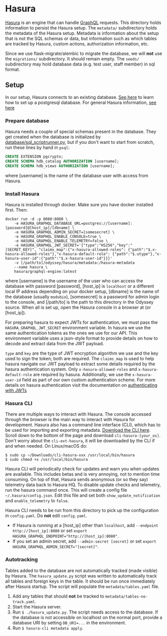 # Hasura

[Hasura](https://hasura.io) is an engine that can handle [GraphQL](https://graphql.org) requests. This directory holds information to persist the Hasura setup. The `metadata/` subdirectory holds the metadata of the Hasura setup. Metadata is information about the setup that is not the SQL schemas or data, but information such as which tables are tracked by Hasura, custom actions, authorization information, etc.

Since we use flask-migrate/alembic to migrate the database, we will **not** use the `migrations/` subdirectory. It should remain empty. The `seeds/` subdirectory may hold database data (e.g. test user, staff member) in sql format. 

## Setup

In our setup, Hasura connects to an existing database. [See here](https://gitlab.atventurepartners.tech/zan/odyssey/README.md) to learn how to set up a postgresql database. For general Hasura information, [see here](https://hasura.io/docs/1.0/graphql/core/index.html)

### Prepare database

Hasura needs a couple of special schemas present in the database. They get created when the database is initialized by [database/sql_scriptrunner.py](https://gitlab.atventurepartners.tech/zan/odyssey/database/sql_scriptrunner.py), but if you don't want to start from scratch, run these lines by hand in `psql`:

```sql
CREATE EXTENSION pgcrypto;
CREATE SCHEMA hdb_catalog AUTHORIZATION [username];
CREATE SCHEMA hdb_views AUTHORIZATION [username];
```
where \[username\] is the name of the database user with access from Hasura.

### Install Hasura

Hasura is installed through docker. Make sure you have docker installed first. Then:

```shell
docker run -d -p 8080:8080 \
    -e HASURA_GRAPHQL_DATABASE_URL=postgres://[username]:[password]@[host_ip]/[dbname] \
    -e HASURA_GRAPHQL_ADMIN_SECRET=[somesecret] \
    -e HASURA_GRAPHQL_ENABLE_CONSOLE=true \
    -e HASURA_GRAPHQL_ENABLE_TELEMETRY=false \
    -e HASURA_GRAPHQL_JWT_SECRET='{"type":"HS256","key":"[SECRET_KEY]", "claims_map":{"x-hasura-allowed-roles": {"path":"$.x-hasura-allowed-roles"},"x-hasura-default-role": {"path":"$.utype"},"x-hasura-user-id":{"path":"$.x-hasura-user-id"}}}'
    -v [/path/to]/odyssey/hasura/metadata:/hasura-metadata
    --name hasura \
    hasura/graphql-engine:latest
```

where \[username\] is the username of the user who can access the database with password \[password\], \[host_ip\] is `localhost` or a different local IP address depending on your docker setup, \[dbname\] is the name of the database (usually `modobio`), \[somesecret\] is a password for admin login to the console, and \[/path/to\] is the path to this directory in the Odyssey source. When all is set up, open the Hasura console in a browser at [](http://localhost:8080) (or \[host_ip\]).

For preparing hasura to expect JWTs for authentication, we must pass the `HASURA_GRAPHQL_JWT_SECRET` environment variable. In hasura we use the same authentication tokens as the ones we use for our API. This environment variable uses a json-style format to provide details on how to decode and extract data from the JWT payload. 

`type` and `key` are the type of JWT encryption algorithm we use and the key used to sign the token; both are required. The `claims_map` is used to help hasura navigate our JWT payload to extract some details required by the hasura authentication system. Only `x-hasura-allowed-roles` and `x-hasura-default-role` are required by hasura. Additionally, we use the `x-hasura-user-id` field as part of our own custom authentication scheme. For more details on hasura authentication visit the documentation on [authenticating with JWTs](https://hasura.io/docs/latest/graphql/core/auth/authentication/jwt.html)

### Hasura CLI

There are multiple ways to interact with Hasura. The console accessed through the browser is the main way to interact with Hasura for development. Hasura also has a command line interface (CLI), which has to be used for importing and exporting metadata. [Download the CLI here](https://github.com/hasura/graphql-engine/releases/latest). Scroll down to the bottom of the page and download `cli-hasura-[your_os]`. Don't worry about the `cli-ext-hasura`, it will be downloaded by the CLI if and when needed. On Linux/macOS do:

```shell
$ sudo cp ~/Downloads/cli-hasura-xxx /usr/local/bin/hasura
$ sudo chmod +x /usr/local/bin/hasura
```

Hasura CLI will periodically check for updates and warn you when updates are available. This includes betas and is very annoying, not to mention time consuming. On top of that, Hasura sends anonymous (or so they say) telemetry data back to Hasura HQ. To disable update checks and telemetry, run the hasura command once. This will create a config file `~/.hasura/config.json`. Edit this file and set both `show_update_notification` and `enable_telemetry` to `false`.

Hasura CLI needs to be run from this directory to pick up the configuration in `config.yaml`. Do **not** edit `config.yaml`.

- If Hasura is running at a \[host_ip\] other than `localhost`, add `--endpoint http://[host_ip]:8080` or set `export HASURA_GRAPHQL_ENDPOINT="http://[host_ip]:8080"`.
- If you set an admin secret, add `--admin-secret [secret]` or set `export HASURA_GRAPHQL_ADMIN_SECRET="[secret]"`.


### Autotracking

Tables added to the database are not automatically tracked (made visible) by Hasura. The `hasura_update.py` script was written to automatically track all tables and foreign keys in the table. It should be run once immediately after Hasura startup. The script will populate the `metadata/tables.yaml` file.

1. Add any tables that should **not** be tracked to `metadata/tables-no-track.yaml`.
2. Start the Hasura server.
3. Run `$ ./hasura_update.py`. The script needs access to the database. If the database is not accessible on localhost on the normal port, provide a database URI by setting `DB_URI=...` in the environment.
4. Run `$ hasura-cli metadata apply`.


